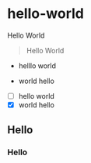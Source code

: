 # hello-world
Hello World

> Hello World

- helllo world
+ world hello

- [ ] hello world
- [x] world hello

## Hello
### Hello
